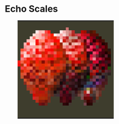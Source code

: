 # Echo Scales

<figure><img src="../../../.gitbook/assets/image (54).png" alt=""><figcaption></figcaption></figure>

